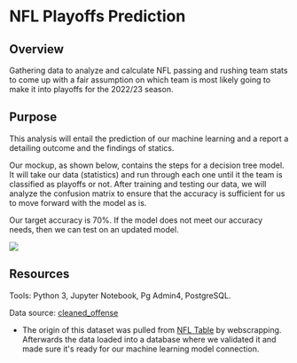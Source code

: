 # NFL Playoffs Prediction

## Overview

Gathering data to analyze and calculate NFL passing and rushing team stats to come up with a fair assumption on which team is most likely going to make it into playoffs for the 2022/23 season.

## Purpose

This analysis will entail the prediction of our machine learning and a report a detailing outcome and the findings of statics. 

Our mockup, as shown below, contains the steps for a decision tree model. It will take our data (statistics) and run through each one until it the team is classified as playoffs or not. After training and testing our data, we will analyze the confusion matrix to ensure that the accuracy is sufficient for us to move forward with the model as is.

Our target accuracy is 70%. If the model does not meet our accuracy needs, then we can test on an updated model.

![](https://github.com/WalterMarikwa/UNCC_Final_Project_Capstone/blob/kf_branch/images/model_mockup.png)

## Resources

Tools: Python 3, Jupyter Notebook, Pg Admin4, PostgreSQL.

Data source: [cleaned_offense](cleaned_offense.csv)
  - The origin of this dataset was pulled from [NFL Table](https://www.nfl.com/stats/team-stats/offense/passing/2021/reg/all) by webscrapping. Afterwards the data loaded into a database where we validated it and made sure it's ready for our machine learning model connection.


